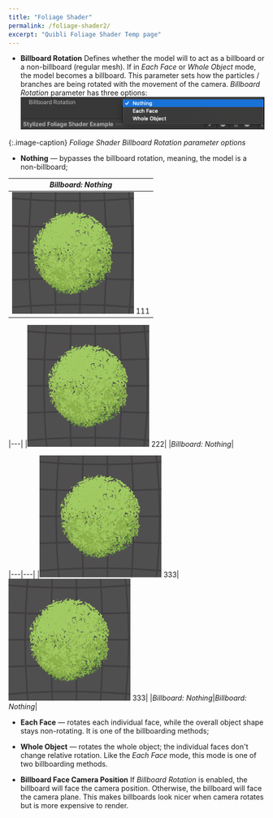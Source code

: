 ```yaml
---
title: "Foliage Shader"
permalink: /foliage-shader2/
excerpt: "Quibli Foliage Shader Temp page"
---
```



- **Billboard Rotation** Defines whether the model will to act as a billboard or a non-billboard (regular mesh). If in _Each Face_ or _Whole Object_ mode, the model becomes a billboard. This parameter sets how the particles / branches are being rotated with the movement of the camera. _Billboard Rotation_ parameter has three options:  
![Foliage Shader Billboard Rotation parameter options](../assets/images/manual_images/quibli_foliage_shader_billboard_rotation_options.png)

{:.image-caption}
*Foliage Shader Billboard Rotation parameter options*
  * **Nothing** — bypasses the billboard rotation, meaning, the model is a non-billboard;  

| *Billboard: Nothing* |
| --- |
| ![](../assets/images/manual_images/billboard_nothing.gif) 111|


|---|
|![](../assets/images/manual_images/billboard_nothing.gif) 222|
|*Billboard: Nothing*|

|---|---|
|![](../assets/images/manual_images/billboard_nothing.gif) 333|![](../assets/images/manual_images/billboard_nothing.gif) 333|
|*Billboard: Nothing*|*Billboard: Nothing*|

  * **Each Face** — rotates each individual face, while the overall object shape stays non-rotating. It is one of the billboarding methods;  


  * **Whole Object** — rotates the whole object; the individual faces don't change relative rotation. Like the _Each Face_ mode, this mode is one of two billboarding methods.  


- **Billboard Face Camera Position** If _Billboard Rotation_ is enabled, the billboard will face the camera position. Otherwise, the billboard will face the camera plane. This makes billboards look nicer when camera rotates but is more expensive to render.

